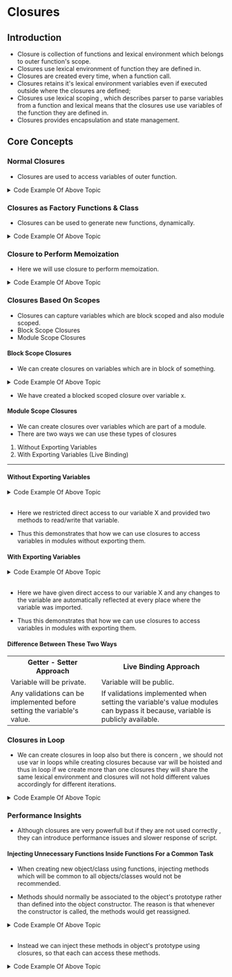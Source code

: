 # Closures

## Introduction

- Closure is collection of functions and lexical environment which belongs to outer function's scope.
- Closures use lexical environment of function they are defined in.
- Closures are created every time, when a function call.
- Closures retains it's lexical environment variables even if executed outside where the closures are defined;
- Closures use lexical scoping , which describes parser to parse variables from a function and lexical means that the closures use use variables of the function they are defined in.
- Closures provides encapsulation and state management.

## Core Concepts

### Normal Closures

- Closures are used to access variables of outer function.

<details><summary>Code Example Of Above Topic</summary>

```javascript
function generateEncryption(encryptionString) {
  return function (userPassword) {
    return `${userPassword}-${encryptionString}`;
  };
}

const adminEncryptedPass = generateEncryption("admin123");
const userEncryptedPass = generateEncryption("user123");

console.log(adminEncryptedPass("newAdmin"));
console.log(userEncryptedPass("firstUser"));

//Outputs
//newAdmin-admin123
//firstUser-user123
```

</details>

### Closures as Factory Functions & Class

- Closures can be used to generate new functions, dynamically.

<details><summary>Code Example Of Above Topic</summary>

```javascript
const newCounter = function () {
  let cnt = 0;
  function changeCnt(value) {
    cnt += value;
  }

  return {
    increment() {
      changeCnt(1);
    },
    decrement() {
      changeCnt(-1);
    },
    getValue() {
      return cnt;
    },
  };
};

const firstCounter = newCounter(); // acting as object
const secondCounter = newCounter(); // acting as object

firstCounter.increment();
firstCounter.increment();

console.log(
  `First counter value after adding two : ${firstCounter.getValue()}`
);

firstCounter.decrement();
console.log(
  `First counter value after subtracting one : ${firstCounter.getValue()}`
);

secondCounter.increment();

console.log(
  `Second counter value after adding one : ${secondCounter.getValue()}`
);

secondCounter.decrement();
console.log(
  `Second counter value after subtracting one : ${secondCounter.getValue()}`
);


//Outputs
// First counter value after adding two : 2
// First counter value after subtracting one : 1
// Second counter value after adding one : 1
// Second counter value after subtracting one : 0
```

</details>

### Closure to Perform Memoization

- Here we will use closure to perform memoization.
<details><summary>Code Example Of Above Topic</summary>

```javascript
function memoize(func) {
    let cache = {};

    return function (key) {
        let startTime = performance.now();
        if (key in cache) {
            let endTime = performance.now();
            return { val: cache[key], time: (endTime - startTime).toFixed(5) };
        }

        let result = func(key);
        cache[key] = result;
        let endTime = performance.now();
        return { val: result, time: (endTime - startTime).toFixed(5) };
    };
}

const double = memoize(num => num * 2);

let { val: doubledValue1, time: time1 } = double(2);
console.log(`Doubled Value ${doubledValue1} returned in ${time1} ms.`);

let { val: doubledValue2, time: time2 } = double(2); // Cached result
console.log(`Doubled Value ${doubledValue2} returned in ${time2} ms. {Cached result}`);

let { val: doubledValue3, time: time3 } = double(3);
console.log(`Doubled Value ${doubledValue3} returned in ${time3} ms.`);

```

</details>

### Closures Based On Scopes

- Closures can capture variables which are block scoped and also module scoped.
- Block Scope Closures
- Module Scope Closures

#### Block Scope Closures

- We can create closures on variables which are in block of something.
<details><summary>Code Example Of Above Topic</summary>

```javascript
let getX;

{
  let x = 5;
  getX = () => x;
}
console.log(`Value of X : ${x}`); // Outputs ReferenceError: x is not defined
console.log(`Value of X : ${getX()}`); // Outputs 5
```

</details>

- We have created a blocked scoped closure over variable x.

#### Module Scope Closures

- We can create closures over variables which are part of a module.
- There are two ways we can use these types of closures

1. Without Exporting Variables
2. With Exporting Variables (Live Binding)

---

#### Without Exporting Variables

<details><summary>Code Example Of Above Topic</summary>
<details><summary>mainModule.js</summary>

```javascript
let x = 1;

export const getX = () => x;

export const setX = (val) => {
  x = val;
};
```

</details>

<details><summary>main.js</summary>

```javascript
import { getX, setX } from "./mainModule.js";

console.log(`${getX()}`); // Outputs 1

setX(2);

console.log(`${getX()}`); // Outputs 2
```

</details>

</details>
<br />

- Here we restricted direct access to our variable X and provided two methods to read/write that variable.

- Thus this demonstrates that how we can use closures to access variables in modules without exporting them.

#### With Exporting Variables

<details><summary>Code Example Of Above Topic</summary>
<details><summary>mainModule.js</summary>

```javascript
export let x = 1;

export const setX = (val) => {
  x = val;
};
```

</details>

<details><summary>getter.js</summary>

```javascript

import { x } from './mainModule.js';

export const getX = () => x;

```

</details>

<details><summary>main.js</summary>

```javascript
import { setX } from "./mainModule.js";
import { getX } from "./getter.js";

console.log(`${getX()}`);

setX(2);

console.log(`${getX()}`);
```

</details>

</details>
<br />

- Here we have given direct access to our variable X and any changes to the variable are automatically reflected at every place where the variable was imported.

- Thus this demonstrates that how we can use closures to access variables in modules with exporting them.

#### Difference Between These Two Ways

<table>

  <tr>
    <th>Getter - Setter Approach</th>
    <th>Live Binding Approach</th>
  </tr>

  <tr>
    <td>Variable will be private.</td>
    <td>Variable will be public.</td>
  </tr>

  <tr>
    <td>Any validations can be implemented before setting the variable's value.</td>
    <td>If validations implemented when setting the variable's value modules can bypass it because, variable is publicly available.</td>
  </tr>

</table>

### Closures in Loop

- We can create closures in loop also but there is concern , we should not use var in loops while creating closures because var will be hoisted and thus in loop if we create more than one closures they will share the same lexical environment and closures will not hold different values accordingly for different iterations.

<details><summary>Code Example Of Above Topic</summary>

```javascript
function showFieldSuggestion (fieldSuggestion) {
  document.getElementById('field_suggestion').textContent = fieldSuggestion;
}

function setupFieldsSuggestion() {
  const fields = [
    {
      id: "neural_networks", 
      fieldSuggestion: "You should explore Artificial Intelligence and Machine Learning!"
    },
    {
      id: "ethical_hacking", 
      fieldSuggestion: "You should consider the Cybersecurity field!"
    },
    {
      id: "responsive_design", 
      fieldSuggestion: "You should pursue Web Development!"
    }
];

  fields.forEach((field)=> {
    document.getElementById(field.id).isChecked = function () {
      showField (field.fieldSuggestion);
    }
  });

}

setupFieldsSuggestion();
```

</details>

### Performance Insights

- Although closures are very powerfull but if they are not used correctly , they can introduce performance issues and slower response of script.

#### Injecting Unnecessary Functions Inside Functions For a Common Task

- When creating new object/class using functions, injecting methods which will be common to all objects/classes would not be recommended.

- Methods should normally be associated to the object's prototype rather than defined into the object constructor. The reason is that whenever the constructor is called, the methods would get reassigned.

<details><summary>Code Example Of Above Topic</summary>

```javascript
function itemObj (name,message) {
  this.name = name.toString;
  this.message = message.toString;

  this.getName = function () {
    return this.name;
  };
  this.getMessage = function () {
    return this.message;
  };
}

```

</details>
<br />

- Instead we can inject these methods in object's prototype using closures, so that each can access these methods.

<details><summary>Code Example Of Above Topic</summary>

```javascript
function itemObj (name,message) {
  this.name = name.toString;
  this.message = message.toString;
}

itemObj.prototype.getName = function () {
    return this.name;
};
itemObj.prototype.getMessage = function () {
    return this.message;
};

```

</details>

